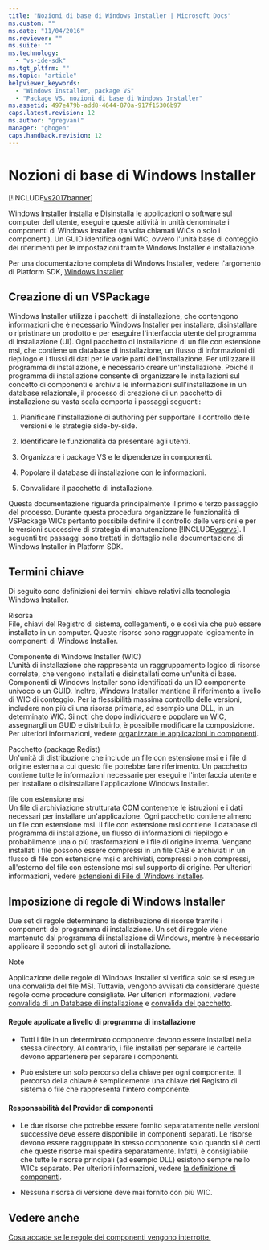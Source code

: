```yaml
---
title: "Nozioni di base di Windows Installer | Microsoft Docs"
ms.custom: ""
ms.date: "11/04/2016"
ms.reviewer: ""
ms.suite: ""
ms.technology: 
  - "vs-ide-sdk"
ms.tgt_pltfrm: ""
ms.topic: "article"
helpviewer_keywords: 
  - "Windows Installer, package VS"
  - "Package VS, nozioni di base di Windows Installer"
ms.assetid: 497e479b-add8-4644-870a-917f15306b97
caps.latest.revision: 12
ms.author: "gregvanl"
manager: "ghogen"
caps.handback.revision: 12
---
```

# Nozioni di base di Windows Installer
[!INCLUDE[vs2017banner](../../code-quality/includes/vs2017banner.md)]

Windows Installer installa e Disinstalla le applicazioni o software sul computer dell'utente, eseguire queste attività in unità denominate i componenti di Windows Installer \(talvolta chiamati WICs o solo i componenti\). Un GUID identifica ogni WIC, ovvero l'unità base di conteggio dei riferimenti per le impostazioni tramite Windows Installer e installazione.  
  
 Per una documentazione completa di Windows Installer, vedere l'argomento di Platform SDK, [Windows Installer](http://msdn.microsoft.com/library/aa372866.aspx).  
  
## Creazione di un VSPackage  
 Windows Installer utilizza i pacchetti di installazione, che contengono informazioni che è necessario Windows Installer per installare, disinstallare o ripristinare un prodotto e per eseguire l'interfaccia utente del programma di installazione \(UI\). Ogni pacchetto di installazione di un file con estensione msi, che contiene un database di installazione, un flusso di informazioni di riepilogo e i flussi di dati per le varie parti dell'installazione. Per utilizzare il programma di installazione, è necessario creare un'installazione. Poiché il programma di installazione consente di organizzare le installazioni sul concetto di componenti e archivia le informazioni sull'installazione in un database relazionale, il processo di creazione di un pacchetto di installazione su vasta scala comporta i passaggi seguenti:  
  
1.  Pianificare l'installazione di authoring per supportare il controllo delle versioni e le strategie side\-by\-side.  
  
2.  Identificare le funzionalità da presentare agli utenti.  
  
3.  Organizzare i package VS e le dipendenze in componenti.  
  
4.  Popolare il database di installazione con le informazioni.  
  
5.  Convalidare il pacchetto di installazione.  
  
 Questa documentazione riguarda principalmente il primo e terzo passaggio del processo. Durante questa procedura organizzare le funzionalità di VSPackage WICs pertanto possibile definire il controllo delle versioni e per le versioni successive di strategia di manutenzione [!INCLUDE[vsprvs](../../code-quality/includes/vsprvs_md.md)]. I seguenti tre passaggi sono trattati in dettaglio nella documentazione di Windows Installer in Platform SDK.  
  
## Termini chiave  
 Di seguito sono definizioni dei termini chiave relativi alla tecnologia Windows Installer.  
  
 Risorsa  
 File, chiavi del Registro di sistema, collegamenti, o e così via che può essere installato in un computer. Queste risorse sono raggruppate logicamente in componenti di Windows Installer.  
  
 Componente di Windows Installer \(WIC\)  
 L'unità di installazione che rappresenta un raggruppamento logico di risorse correlate, che vengono installati e disinstallati come un'unità di base. Componenti di Windows Installer sono identificati da un ID componente univoco o un GUID. Inoltre, Windows Installer mantiene il riferimento a livello di WIC di conteggio. Per la flessibilità massima controllo delle versioni, includere non più di una risorsa primaria, ad esempio una DLL, in un determinato WIC. Si noti che dopo individuare e popolare un WIC, assegnargli un GUID e distribuirlo, è possibile modificare la composizione. Per ulteriori informazioni, vedere [organizzare le applicazioni in componenti](http://msdn.microsoft.com/library/aa370561.aspx).  
  
 Pacchetto \(package Redist\)  
 Un'unità di distribuzione che include un file con estensione msi e i file di origine esterna a cui questo file potrebbe fare riferimento. Un pacchetto contiene tutte le informazioni necessarie per eseguire l'interfaccia utente e per installare o disinstallare l'applicazione Windows Installer.  
  
 file con estensione msi  
 Un file di archiviazione strutturata COM contenente le istruzioni e i dati necessari per installare un'applicazione. Ogni pacchetto contiene almeno un file con estensione msi. Il file con estensione msi contiene il database di programma di installazione, un flusso di informazioni di riepilogo e probabilmente una o più trasformazioni e i file di origine interna. Vengano installati i file possono essere compressi in un file CAB e archiviati in un flusso di file con estensione msi o archiviati, compressi o non compressi, all'esterno del file con estensione msi sul supporto di origine. Per ulteriori informazioni, vedere [estensioni di File di Windows Installer](http://msdn.microsoft.com/library/aa372842\(VS.85\).aspx).  
  
## Imposizione di regole di Windows Installer  
 Due set di regole determinano la distribuzione di risorse tramite i componenti del programma di installazione. Un set di regole viene mantenuto dal programma di installazione di Windows, mentre è necessario applicare il secondo set gli autori di installazione.  
  
> [!NOTE]
>  Applicazione delle regole di Windows Installer si verifica solo se si esegue una convalida del file MSI. Tuttavia, vengono avvisati da considerare queste regole come procedure consigliate. Per ulteriori informazioni, vedere [convalida di un Database di installazione](http://msdn.microsoft.com/library/aa372477\(VS.85\).aspx) e [convalida del pacchetto](http://msdn.microsoft.com/library/aa370569\(VS.85\).aspx).  
  
#### Regole applicate a livello di programma di installazione  
  
-   Tutti i file in un determinato componente devono essere installati nella stessa directory. Al contrario, i file installati per separare le cartelle devono appartenere per separare i componenti.  
  
-   Può esistere un solo percorso della chiave per ogni componente. Il percorso della chiave è semplicemente una chiave del Registro di sistema o file che rappresenta l'intero componente.  
  
#### Responsabilità del Provider di componenti  
  
-   Le due risorse che potrebbe essere fornito separatamente nelle versioni successive deve essere disponibile in componenti separati. Le risorse devono essere raggruppate in stesso componente solo quando si è certi che queste risorse mai spedirà separatamente. Infatti, è consigliabile che tutte le risorse principali \(ad esempio DLL\) esistono sempre nello WICs separato. Per ulteriori informazioni, vedere [la definizione di componenti](http://msdn.microsoft.com/library/aa368269\(VS.85\).aspx).  
  
-   Nessuna risorsa di versione deve mai fornito con più WIC.  
  
## Vedere anche  
 [Cosa accade se le regole dei componenti vengono interrotte.](http://msdn.microsoft.com/library/aa372795\(VS.85\).aspx)